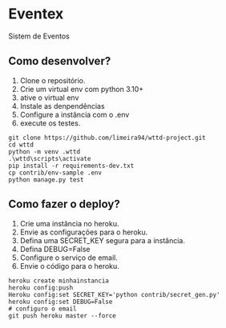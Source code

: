 # Eventex

Sistem de Eventos 

## Como desenvolver?

1. Clone o repositório.
2. Crie um virtual env com python 3.10+
3. ative o virtual env
4. Instale as denpendências
5. Configure a instância com o .env
6. execute os testes.

```console	
git clone https://github.com/limeira94/wttd-project.git
cd wttd
python -m venv .wttd
.\wttd\scripts\activate
pip install -r requirements-dev.txt
cp contrib/env-sample .env
python manage.py test
```

## Como fazer o deploy?

1. Crie uma instância no heroku.
2. Envie as configurações para o heroku.
3. Defina uma SECRET_KEY segura para a instância.
4. Defina DEBUG=False
5. Configure o serviço de email.
6. Envie o código para o heroku.

```console
heroku create minhainstancia
heroku config:push
Heroku config:set SECRET_KEY='python contrib/secret_gen.py'
heroku config:set DEBUG=False
# configuro o email
git push heroku master --force
```
